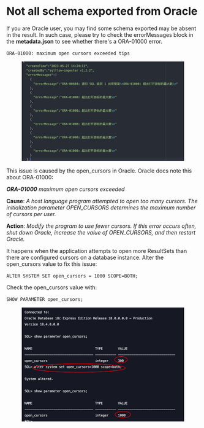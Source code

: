 # Not all schema exported from Oracle

If you are Oracle user, you may find some schema exported may be absent in the result. In such case, please try to check the errorMessages block in the **metadata.json** to see whether there's a ORA-01000 error.

```
ORA-01000: maximum open cursors exceeded tips
```

<figure><img src="../../.gitbook/assets/ae77f6ae_8136809.png" alt=""><figcaption></figcaption></figure>

This issue is caused by the open\_cursors in Oracle. Oracle docs note this about ORA-01000:

_**ORA-01000** maximum open cursors exceeded_

**Cause**: _A host language program attempted to open too many cursors. The initialization parameter OPEN\_CURSORS determines the maximum number of cursors per user._

**Action**: _Modify the program to use fewer cursors. If this error occurs often, shut down Oracle, increase the value of OPEN\_CURSORS, and then restart Oracle._

It happens when the application attempts to open more ResultSets than there are configured cursors on a database instance. Alter the open\_cursors value to fix this issue:

```
ALTER SYSTEM SET open_cursors = 1000 SCOPE=BOTH;
```

Check the open\_cursors value with:

```
SHOW PARAMETER open_cursors;
```

<figure><img src="../../.gitbook/assets/43643327_8136809.png" alt=""><figcaption></figcaption></figure>
